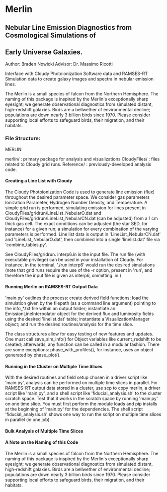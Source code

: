 # Merlin

## Nebular Line Emission Diagnostics from Cosmological Simulations of 
## Early Universe Galaxies.

Author: Braden Nowicki
Advisor: Dr. Massimo Ricotti

Interface with Cloudy Photoionization Software data and RAMSES-RT Simulation
data to create galaxy images and spectra in nebular emission lines.

The Merlin is a small species of falcon from the Northern Hemisphere.
The naming of this package is inspired by the Merlin's exceptionally sharp
eyesight; we generate observational diagnostics from simulated distant,
high-redshift galaxies. Birds are a bellwether of environmental decline;
populations are down nearly 3 billion birds since 1970. Please consider
supporting local efforts to safeguard birds, their migration, and their
habitats.

### File Structure:

MERLIN

merlin/ : primary package for analysis and visualizations
CloudyFiles/ : files related to Cloudy grid runs.
Reference/ : previously-developed analysis code.

#### Creating a Line List with Cloudy

The Cloudy Photoionization Code is used to generate line emission (flux)
throughout the desired parameter space. We consider gas parameters
Ionization Parameter, Hydrogen Number Density, and Temperature.
A simple grid run is performed, simulating emission for lines present in
CloudyFiles/gridrun/LineList_NebularO.dat and
CloudyFiles/gridrun/LineList_NebularCN.dat (can be adjusted)
from a 1 cm thick gas cell. The exact conditions can be adjusted (the star
SED, for instance) for a given run; a simulation for every combination of the
varying parameters is performed. Line list data is output in
'LineList_NebularCN.dat' and 'LineList_NebularO.dat', then combined into a
single 'linelist.dat' file via 'combine_tables.py'.

See CloudyFiles/gridrun. interp6.in is the input file. The run file (with
executable privilege) can be used in your installation of Cloudy.
For instance, in the terminal, './run interp6' would run the desired
simulations (note that grid runs require the use of the -r option, present
in 'run', and therefore the input file is given as interp6, ommitting .in.)

#### Running Merlin on RAMSES-RT Output Data

'main.py' outlines the process: create derived field functions; load
the simulation given by the filepath (as a command line argument) pointing to
the info_*.txt file within an output folder; instantiate an
EmissionLineInterpolator object for the derived flux and luminosity
fields using the desired 'linelist.dat' table; instantiate a
VisualizationManager object; and run the desired routines/analysis for the
time slice.

The class structures allow for easy testing of new features and updates.
One must call save_sim_info() for Object variables like current_redshift
to be created; afterwards, any function can be called in a modular fashion.
There are some exceptions: phase_with_profiles(), for instance, uses
an object generated by phase_plot().


#### Running in the Cluster on Multiple Time Slices
With the desired routines and field setup chosen in a driver script
like 'main.py', analysis can be performed on multiple time slices in parallel.
For RAMSES-RT output data stored in a cluster, use scp to copy merlin,
a driver script like 'main.py', and a shell script like 'fiducial_analysis.sh'
to the cluster scratch space. Test that it works in the scratch space by
running 'main.py' on one time slice. You must first perform the module loads
and pip installs at the beginning of 'main.py' for the dependencies.
The shell script 'fiducial_analysis.sh' shows one way to run the script on
multiple time slices in parallel (in one job).

#### Bulk Analysis of Multiple Time Slices


#### A Note on the Naming of this Code

The Merlin is a small species of falcon from the Northern Hemisphere.
The naming of this package is inspired by the Merlin's exceptionally sharp
eyesight; we generate observational diagnostics from simulated distant,
high-redshift galaxies. Birds are a bellwether of environmental decline;
populations are down nearly 3 billion birds since 1970. Please consider
supporting local efforts to safeguard birds, their migration, and their
habitats.